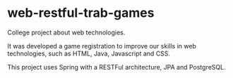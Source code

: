 # web-restful-trab-games

College project about web technologies.

It was developed a game registration to improve our skills in web technologies, such as HTML, Java, Javascript and CSS.

This project uses Spring with a RESTFul architecture, JPA and PostgreSQL.

